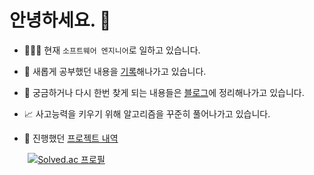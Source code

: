 # 안녕하세요. 👋

- 🧑🏻‍💻 현재 `소프트웨어 엔지니어`로 일하고 있습니다.

- 🌱 새롭게 공부했던 내용을 [기록](https://github.com/mangchhe/TIL)해나가고 있습니다.

- 📝 궁금하거나 다시 한번 찾게 되는 내용들은 [블로그](https://mangchhe.github.io/)에 정리해나가고 있습니다.

- 📈 사고능력을 키우기 위해 알고리즘을 꾸준히 풀어나가고 있습니다.

- 📆 진행했던 [프로젝트 내역](https://github.com/mangchhe/mangchhe/tree/main/project)

<img width="5%"> [![Solved.ac 프로필](http://mazassumnida.wtf/api/v2/generate_badge?boj=mangchhe)](https://solved.ac/mangchhe)
